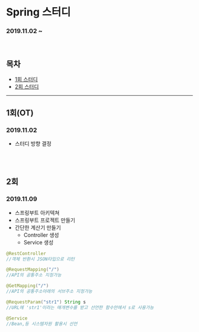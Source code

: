 # Spring 스터디
### 2019.11.02 ~ 

<br>

## 목차
* [1회 스터디](#1회)
* [2회 스터디](#2회)


***

## 1회(OT)
### 2019.11.02
* 스터디 방향 결정

<br>
<br>

## 2회
### 2019.11.09
* 스프링부트 아키텍쳐
* 스프링부트 프로젝트 만들기
* 간단한 계산기 만들기
    * Controller 생성
    * Service 생성

``` java
@RestController    
//객체 반환시 JSON타입으로 리턴

@RequestMapping("/")
//API의 공통주소 지정가능

@GetMapping("/")
//API의 공통주소아래의 서브주소 지정가능

@RequestParam("str1") String s
//URL에 'str1'이라는 매개변수를 받고 선언한 함수안에서 s로 사용가능 

@Service
//Bean,등 시스템자원 활용시 선언
```

